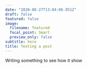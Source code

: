 ```yaml
---
date: "2020-08-27T13:04:06.951Z"
draft: false
featured: false
image:
  filename: featured
  focal_point: Smart
  preview_only: false
subtitle: here
title: Testing a post
---
```

Writing something to see how it show